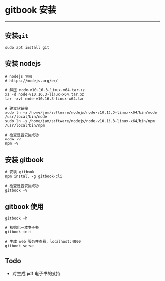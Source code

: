 # gitbook 安装
------------------------

## 安装`git`
```shell
sudo apt install git
```

## 安装 nodejs

```shell
# nodejs 官网
# https://nodejs.org/en/

# 解压 node-v10.16.3-linux-x64.tar.xz
xz -d node-v10.16.3-linux-x64.tar.xz
tar -xvf node-v10.16.3-linux-x64.tar

# 建立软链接
sudo ln -s /home/jam/software/nodejs/node-v10.16.3-linux-x64/bin/node /usr/local/bin/node
sudo ln -s /home/jam/software/nodejs/node-v10.16.3-linux-x64/bin/npm /usr/local/bin/npm

# 检查是否安装成功
node -V
npm -V
```

## 安装 gitbook

```shell
# 安装 gitbook
npm install -g gitbook-cli

# 检查是否安装成功
gitbook -V
```

## gitbook 使用

```shell
gitbook -h

# 初始化一本电子书
gitbook init

# 生成 web 服务并查看，localhost:4000
gitbook serve
```

## Todo

- 对生成 pdf 电子书的支持